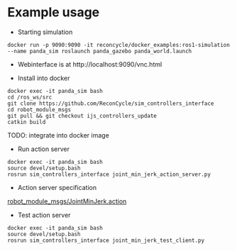 # Example usage  

* Starting simulation 

```
docker run -p 9090:9090 -it reconcycle/docker_examples:ros1-simulation --name panda_sim roslaunch panda_gazebo panda_world.launch 
```

* Webinterface is at http://localhost:9090/vnc.html

* Install into docker
```
docker exec -it panda_sim bash
cd /ros_ws/src
git clone https://github.com/ReconCycle/sim_controllers_interface
cd robot_module_msgs
git pull && git checkout ijs_controllers_update
catkin build
```
TODO: integrate into docker image


* Run action server 
```
docker exec -it panda_sim bash
source devel/setup.bash
rosrun sim_controllers_interface joint_min_jerk_action_server.py
```

* Action server specification

[robot_module_msgs/JointMinJerk.action](https://github.com/ReconCycle/robot_module_msgs/blob/ijs_controllers_update/action/JointMinJerk.action)

* Test action server
```
docker exec -it panda_sim bash
source devel/setup.bash
rosrun sim_controllers_interface joint_min_jerk_test_client.py
```

